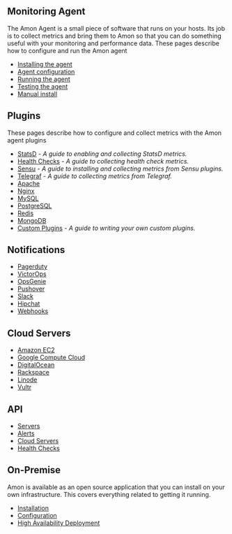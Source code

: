 

## Monitoring Agent 

The Amon Agent is a small piece of software that runs on your hosts. Its job is to collect metrics and bring them to Amon so that you can do something useful with your monitoring and performance data. These pages describe how to configure and run the Amon agent

* [Installing the agent](agent#install)
* [Agent configuration](agent#config)
* [Running the agent](agent#running)
* [Testing the agent](agent#testing)
* [Manual install](agent#manual)

## Plugins

These pages describe how to configure and collect metrics with the Amon agent plugins

* [StatsD](plugins#statsd) - _A guide to enabling and collecting StatsD metrics._
* [Health Checks](plugins#health-checks) - _A guide to collecting health check metrics._
* [Sensu](plugins#sensu) - _A guide to installing and collecting metrics from Sensu plugins._
* [Telegraf](plugins#telegraf) - _A guide to collecting metrics from Telegraf._
* [Apache](plugins#apache)
* [Nginx](plugins#mysql)
* [MySQL](plugins#mysql)
* [PostgreSQL](plugins#postgres)
* [Redis](plugins#redis)
* [MongoDB](plugins#mongodb)
* [Custom Plugins](plugins#custom-plugins) - _A guide to writing your own custom plugins._


## Notifications

* [Pagerduty](notifications#pagerduty)
* [VictorOps](notifications#victorops)
* [OpsGenie](notifications#opsgenie)
* [Pushover](notifications#pushover)
* [Slack](notifications#slack)
* [Hipchat](notifications#hipchat)
* [Webhooks](notifications#webhooks)



## Cloud Servers

* [Amazon EC2](cloudservers#aws)
* [Google Compute Cloud](cloudservers#gce)
* [DigitalOcean](cloudservers#do)
* [Rackspace](cloudservers#rackspace)
* [Linode](cloudservers#linode)
* [Vultr](cloudservers#vultr)


## API

* [Servers](api#servers)
* [Alerts](api#alerts)
* [Cloud Servers](api#cloud-servers)
* [Health Checks](api#checks)


## On-Premise

Amon is available as an open source application that you can install on your own infrastructure. This covers everything related to getting it running.

* [Installation](onpremise#install) 
* [Configuration](onpremise#configuration) 
* [High Availability Deployment](onpremise#ha)

